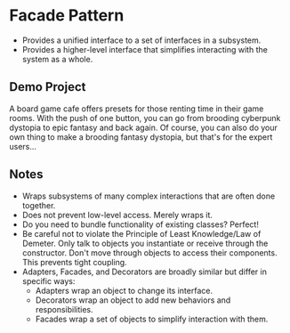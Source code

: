 # Facade Pattern

- Provides a unified interface to a set of interfaces in a subsystem.
- Provides a higher-level interface that simplifies interacting with the system as a whole.

## Demo Project

A board game cafe offers presets for those renting time in their game rooms. With the push of one button, you can go from brooding cyberpunk dystopia to epic fantasy and back again.  Of course, you can also do your own thing to make a brooding fantasy dystopia, but that's for the expert users...

## Notes

- Wraps subsystems of many complex interactions that are often done together.
- Does not prevent low-level access.  Merely wraps it.
- Do you need to bundle functionality of existing classes? Perfect!
- Be careful not to violate the Principle of Least Knowledge/Law of Demeter. Only talk to objects you instantiate or receive through the constructor. Don't move through objects to access their components. This prevents tight coupling.
- Adapters, Facades, and Decorators are broadly similar but differ in specific ways:
  - Adapters wrap an object to change its interface.
  - Decorators wrap an object to add new behaviors and responsibilities.
  - Facades wrap a set of objects to simplify interaction with them.
